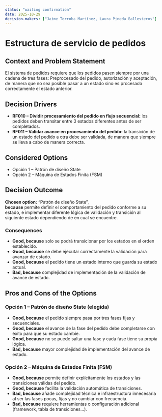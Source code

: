 ```yaml
---
status: "waiting confirmation"
date: 2025-10-29
decision-makers: ["Jaime Torroba Martínez, Laura Pineda Ballesteros"]
---
```


# Estructura de servicio de pedidos

## Context and Problem Statement

El sistema de pedidos requiere que los pedidos pasen siempre por una cadena de tres fases: Preprocesado del pedido, autorización y aceptación, de manera que no sea posible pasar a un estado sino es procesado correctamente el estado anterior.

## Decision Drivers

* **RF010 – Dividir procesamiento del pedido en flujo secuencial:** los pedidos deben transitar entre 3 estados diferentes antes de ser completados.
* **RF011 – Validar avance en procesamiento del pedido:** la transición de un estado del pedido a otra debe ser validada, de manera que siempre se lleva a cabo de manera correcta.

## Considered Options

* Opción 1 – Patrón de diseño State
* Opción 2 – Máquina de Estados Finita (FSM)

## Decision Outcome

**Chosen option:** “Patrón de diseño State”,  
**because** permite definir el comportamiento del pedido conforme a su estado, e implementar diferente lógica de validación y transición al siguiente estado dependiendo de en cual se encuentre. 

### Consequences

* **Good, because** solo se podrá transicionar por los estados en el orden establecido.
* **Good, because** se debe ejecutar correctamente la validación para avanzar de estado.
* **Good, because** el pedido tiene un estado interno que guarda su estado actual.
* **Bad, because** complejidad de implementación de la validación de avance de estado.


## Pros and Cons of the Options

### Opción 1 – Patrón de diseño State (elegida)
* **Good, because** el pedido siempre pasa por tres fases fijas y secuenciales.  
* **Good, because** el avance de la fase del pedido debe completarse con éxito para que su estado cambie.
* **Good, because** no se puede saltar una fase y cada fase tiene su propia lógica.
* **Bad, because** mayor complejidad de implementación del avance de estado.

### Opción 2 – Máquina de Estados Finita (FSM)
* **Good, because** permite definir explícitamente los estados y las transiciones válidas del pedido.
* **Good, because** facilita la validación automática de transiciones.
* **Bad, because** añade complejidad técnica e infraestructura innecesaria al ser las fases pocas, fijas y no cambiar con frecuencia.
* **Bad, because** requiere herramientas o configuración adicional (framework, tabla de transiciones...).